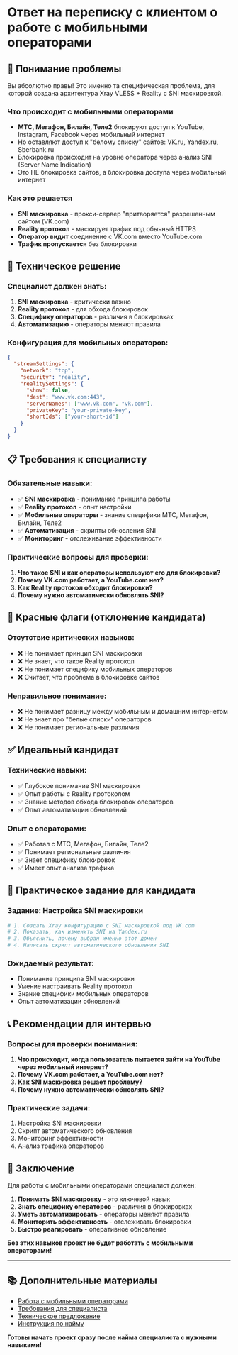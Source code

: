 # Ответ на переписку с клиентом о работе с мобильными операторами

## 🎯 Понимание проблемы

Вы абсолютно правы! Это именно та специфическая проблема, для которой создана архитектура Xray VLESS + Reality с SNI маскировкой.

### Что происходит с мобильными операторами
- **МТС, Мегафон, Билайн, Теле2** блокируют доступ к YouTube, Instagram, Facebook через мобильный интернет
- Но оставляют доступ к "белому списку" сайтов: VK.ru, Yandex.ru, Sberbank.ru
- Блокировка происходит на уровне оператора через анализ SNI (Server Name Indication)
- Это НЕ блокировка сайтов, а блокировка доступа через мобильный интернет

### Как это решается
- **SNI маскировка** - прокси-сервер "притворяется" разрешенным сайтом (VK.com)
- **Reality протокол** - маскирует трафик под обычный HTTPS
- **Оператор видит** соединение с VK.com вместо YouTube.com
- **Трафик пропускается** без блокировки

## 🔧 Техническое решение

### Специалист должен знать:
1. **SNI маскировка** - критически важно
2. **Reality протокол** - для обхода блокировок
3. **Специфику операторов** - различия в блокировках
4. **Автоматизацию** - операторы меняют правила

### Конфигурация для мобильных операторов:
```json
{
  "streamSettings": {
    "network": "tcp",
    "security": "reality",
    "realitySettings": {
      "show": false,
      "dest": "www.vk.com:443",
      "serverNames": ["www.vk.com", "vk.com"],
      "privateKey": "your-private-key",
      "shortIds": ["your-short-id"]
    }
  }
}
```

## 📋 Требования к специалисту

### Обязательные навыки:
- ✅ **SNI маскировка** - понимание принципа работы
- ✅ **Reality протокол** - опыт настройки
- ✅ **Мобильные операторы** - знание специфики МТС, Мегафон, Билайн, Теле2
- ✅ **Автоматизация** - скрипты обновления SNI
- ✅ **Мониторинг** - отслеживание эффективности

### Практические вопросы для проверки:
1. **Что такое SNI и как операторы используют его для блокировки?**
2. **Почему VK.com работает, а YouTube.com нет?**
3. **Как Reality протокол обходит блокировки?**
4. **Почему нужно автоматически обновлять SNI?**

## 🚨 Красные флаги (отклонение кандидата)

### Отсутствие критических навыков:
- ❌ Не понимает принцип SNI маскировки
- ❌ Не знает, что такое Reality протокол
- ❌ Не понимает специфику мобильных операторов
- ❌ Считает, что проблема в блокировке сайтов

### Неправильное понимание:
- ❌ Не понимает разницу между мобильным и домашним интернетом
- ❌ Не знает про "белые списки" операторов
- ❌ Не понимает региональные различия

## ✅ Идеальный кандидат

### Технические навыки:
- ✅ Глубокое понимание SNI маскировки
- ✅ Опыт работы с Reality протоколом
- ✅ Знание методов обхода блокировок операторов
- ✅ Опыт автоматизации обновлений

### Опыт с операторами:
- ✅ Работал с МТС, Мегафон, Билайн, Теле2
- ✅ Понимает региональные различия
- ✅ Знает специфику блокировок
- ✅ Имеет опыт анализа трафика

## 🎯 Практическое задание для кандидата

### Задание: Настройка SNI маскировки
```bash
# 1. Создать Xray конфигурацию с SNI маскировкой под VK.com
# 2. Показать, как изменить SNI на Yandex.ru
# 3. Объяснить, почему выбран именно этот домен
# 4. Написать скрипт автоматического обновления SNI
```

### Ожидаемый результат:
- Понимание принципа SNI маскировки
- Умение настраивать Reality протокол
- Знание специфики мобильных операторов
- Опыт автоматизации обновлений

## 📞 Рекомендации для интервью

### Вопросы для проверки понимания:
1. **Что происходит, когда пользователь пытается зайти на YouTube через мобильный интернет?**
2. **Почему VK.com работает, а YouTube.com нет?**
3. **Как SNI маскировка решает проблему?**
4. **Почему нужно автоматически обновлять SNI?**

### Практические задачи:
1. Настройка SNI маскировки
2. Скрипт автоматического обновления
3. Мониторинг эффективности
4. Анализ трафика операторов

## 🎯 Заключение

Для работы с мобильными операторами специалист должен:

1. **Понимать SNI маскировку** - это ключевой навык
2. **Знать специфику операторов** - различия в блокировках
3. **Уметь автоматизировать** - операторы меняют правила
4. **Мониторить эффективность** - отслеживать блокировки
5. **Быстро реагировать** - оперативное обновление

**Без этих навыков проект не будет работать с мобильными операторами!**

---

## 📚 Дополнительные материалы

- [Работа с мобильными операторами](docs/mobile-operators-sni.md)
- [Требования для специалиста](docs/mobile-operators-requirements.md)
- [Техническое предложение](docs/technical-proposal.md)
- [Инструкция по найму](docs/hiring-guide.md)

**Готовы начать проект сразу после найма специалиста с нужными навыками!**
